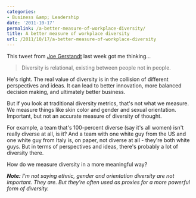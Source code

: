 ```yaml
---
categories:
- Business &amp; Leadership
date: '2011-10-17'
permalink: /a-better-measure-of-workplace-diversity/
title: A better measure of workplace diversity
url: /2011/10/17/a-better-measure-of-workplace-diversity
---
```


This tweet from <a href="http://twitter.com/joegerstandt">Joe Gerstandt</a> last week got me thinking...

<blockquote>Diversity is relational, existing between people not in people.</blockquote>

He's right. The real value of diversity is in the collision of different perspectives and ideas. It can lead to better innovation, more balanced decision making, and ultimately better business.

But if you look at traditional diversity metrics, that's not what we measure. We measure things like skin color and gender and sexual orientation. Important, but not an accurate measure of diversity of thought.

For example, a team that's 100-percent diverse (say it's all women) isn't really diverse at all, is it? And a team with one white guy from the US and one white guy from Italy is, on paper, not diverse at all - they're both white guys. But in terms of perspectives and ideas, there's probably a lot of diversity there.

How do we measure diversity in a more meaningful way?

<em><strong>Note:</strong> I'm not saying ethnic, gender and orientation diversity are not important. They are. But they're often used as proxies for a more powerful form of diversity.</em>